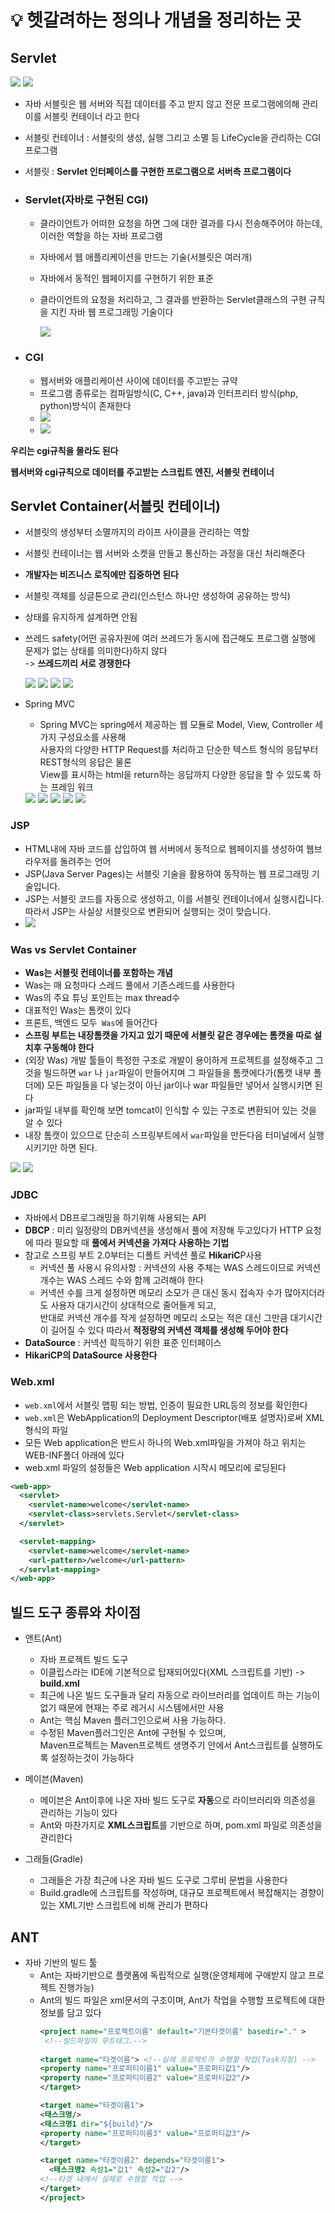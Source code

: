 # 💡 헷갈려하는 정의나 개념을 정리하는 곳


## Servlet

  <img src = "image/3.png">

  <img src = "image/4.png">

  - 자바 서블릿은 웹 서버와 직접 데이터를 주고 받지 않고 전문 프로그램에의해 관리<br> 이를 서블릿 컨테이너 라고 한다
  - 서블릿 컨테이너 : 서블릿의 생성, 실행 그리고 소멸 등 LifeCycle을 관리하는 CGI프로그램
  - 서블릿 : **Servlet 인터페이스를 구현한 프로그램으로 서버측 프로그램이다**

- ### Servlet(자바로 구현된 CGI)
  - 클라이언트가 어떠한 요청을 하면 그에 대한 결과를 다시 전송해주어야 하는데, <br> 이러한 역할을 하는 자바 프로그램
  - 자바에서 웹 애플리케이션을 만드는 기술(서블릿은 여러개)
  - 자바에서 동적인 웹페이지를 구현하기 위한 표준
  - 클라이언트의 요청을 처리하고, 그 결과를 반환하는 Servlet클래스의 구현 규칙을 지킨 자바 웹 프로그래밍 기술이다

    <img src = "image/servlet3.png">

- ### CGI
  - 웹서버와 애플리케이션 사이에 데이터를 주고받는 규약
  - 프로그램 종류로는 컴파일방식(C, C++, java)과 인터프리터 방식(php, python)방식이 존재한다
  - <img src = "image/servlet.png">
  - <img src = "image/servlet2.png">

**우리는 cgi규칙을 몰라도 된다**  

**웹서버와 cgi규칙으로 데이터를 주고받는 스크립트 엔진, 서블릿 컨테이너**

## Servlet Container(서블릿 컨테이너)
  - 서블릿의 생성부터 소멸까지의 라이프 사이클을 관리하는 역할
  - 서블릿 컨테이너는 웹 서버와 소켓을 만들고 통신하는 과정을 대신 처리해준다
  - **개발자는 비즈니스 로직에만 집중하면 된다**
  - 서블릿 객체를 싱글톤으로 관리(인스턴스 하나만 생성하여 공유하는 방식)
  - 상태를 유지하게 설계하면 안됨
  - 쓰레드 safety(어떤 공유자원에 여러 쓰레드가 동시에 접근해도 프로그램 실행에 문제가 없는 상태를 의미한다)하지 않다 <br> -> **쓰레드끼리 서로 경쟁한다**

    <img src = "image/arch.png">

    <img src = "image/dispa.png">

    <img src = "image/handler.jpeg">

    <img src = "image/서블릿.png">

  - Spring MVC
    - Spring MVC는 spring에서 제공하는 웹 모듈로 Model, View, Controller 세가지 구성요소를 사용해 <br> 사용자의 다양한 HTTP Request를 처리하고 단순한 텍스트 형식의 응답부터 REST형식의 응답은 물론 <br> View를 표시하는 html을 return하는 응답까지 다양한 응답을 할 수 있도록 하는 프레임 워크

    <img src = "image/프론트.png">

    <img src = "image/cont.png">

    <img src = "image/vi.png">

    <img src = "image/2.jpeg">

    <img src = "image/1.jpeg">


### JSP
  - HTML내에 자바 코드를 삽입하여 웹 서버에서 동적으로 웹페이지를 생성하여 웹브라우저를 돌려주는 언어
  - JSP(Java Server Pages)는 서블릿 기술을 활용하여 동작하는 웹 프로그래밍 기술입니다.
  - JSP는 서블릿 코드를 자동으로 생성하고, 이를 서블릿 컨테이너에서 실행시킵니다.<br> 따라서 JSP는 사실상 서블릿으로 변환되어 실행되는 것이 맞습니다.
  - <img src = "image/jsp2.png">


### Was vs Servlet Container
  - **Was는 서블릿 컨테이너를 포함하는 개념**
  - Was는 매 요청마다 스레드 풀에서 기존스레드를 사용한다
  - Was의 주요 튜닝 포인트는 max thread수
  - 대표적인 Was는 톰캣이 있다
  - 프론트, 백엔드 모두` Was`에 들어간다
  - **스프링 부트는 내장톰캣을 가지고 있기 때문에 서블릿 같은 경우에는 톰캣을 따로 설치후 구동해야 한다**
  - (외장 Was) 개발 툴들이 특정한 구조로 개발이 용이하게 프로젝트를 설정해주고 그것을 빌드하면 `war` 나 `jar`파일이 만들어지며 그 파일들을 톰캣에다가(톰캣 내부 폴더에) 모든 파일들을 다 넣는것이 아닌 jar이나 war 파일들만 넣어서 실행시키면 된다
  - jar파일 내부를 확인해 보면 tomcat이 인식할 수 있는 구조로 변환되어 있는 것을 알 수 있다
  - 내장 톰캣이 있으므로 단순히 스프링부트에서 `war`파일을 만든다음 터미널에서 실행시키기만 하면 된다.

  <img src = "image/war.png">

  <img src = "image/was.png">



### JDBC
  - 자바에서 DB프로그래밍을 하기위해 사용되는 API
  - **DBCP** : 미리 일정량의 DB커넥션을 생성해서 풀에 저장해 두고있다가 HTTP 요청에 따라 필요할 때 **풀에서 커넥션을 가져다 사용하는 기법**
  - 참고로 스프링 부트 2.0부터는 디폴트 커넥션 풀로 **HikariC**P사용
    - 커넥션 풀 사용시 유의사항 : 커넥션의 사용 주체는 WAS 스레드이므로 커넥션 개수는 WAS 스레드 수와 함께 고려해야 한다
    - 커넥션 수를 크게 설정하면 메모리 소모가 큰 대신 동시 접속자 수가 많아지더라도 사용자 대기시간이 상대적으로 줄어들게 되고, <br>반대로 커넥션 개수를 작게 설정하면 메모리 소모는 적은 대신 그만큼 대기시간이 길어질 수 있다 따라서 **적정량의 커넥션 객체를 생성해 두어야 한다**
  - **DataSource** : 커넥션 흭득하기 위한 표준 인터페이스
  - **HikariCP의 DataSource 사용한다**

    


### Web.xml
  - `web.xml`에서 서블릿 맵핑 되는 방법, 인증이 필요한 URL등의 정보를 확인한다
  - `web.xml`은 WebApplication의 Deployment Descriptor(배포 설명자)로써 XML형식의 파일
  - 모든 Web application은 반드시 하나의 Web.xml파일을 가져야 하고 위치는 WEB-INF폴더 아래에 있다
  - web.xml 파일의 설정들은 Web application 시작시 메모리에 로딩된다
  ``` xml
  <web-app>
    <servlet>
      <servlet-name>welcome</servlet-name>
      <servlet-class>servlets.Servlet</servlet-class>
    </servlet>

    <servlet-mapping>
      <servlet-name>welcome</servlet-name>
      <url-pattern>/welcome</url-pattern>
    </servlet-mapping>
  </web-app>
  ```



## 빌드 도구 종류와 차이점
  - 앤트(Ant)
    - 자바 프로젝트 빌드 도구
    - 이클립스라는 IDE에 기본적으로 탑재되어있다(XML 스크립트를 기반) -> **build.xml**
    - 최근에 나온 빌드 도구들과 달리 자동으로 라이브러리를 업데이트 하는 기능이 <br>없기 때문에 현재는 주로 레거시 시스템에서만 사용
    - Ant는 핵심 Maven 플러그인으로써 사용 가능하다.
    - 수정된 Maven플러그인은 Ant에 구현될 수 있으며, <br>Maven프로젝트는 Maven프로젝트 생명주기 안에서 Ant스크립트를 실행하도록 설정하는것이 가능하다

  - 메이븐(Maven)
    - 메이븐은 Ant이후에 나온 자바 빌드 도구로 **자동**으로 라이브러리와 의존성을 관리하는 기능이 있다
    - Ant와 마찬가지로 **XML스크립트**를 기반으로 하며, pom.xml 파일로 의존성을 관리한다
  
  - 그래들(Gradle)
    - 그래들은 가장 최근에 나온 자바 빌드 도구로 그루비 문법을 사용한다
    - Build.gradle에 스크립트를 작성하며, 대규모 프로젝트에서 복잡해지는 경향이 있는 XML기반 스크립트에 비해 관리가 편하다
## ANT
  - 자바 기반의 빌드 툴
    - Ant는 자바기반으로 플랫폼에 독립적으로 실행(운영체제에 구애받지 않고 프로젝트 진행가능)
    - Ant의 빌드 파일은 xml문서의 구조이며, Ant가 작업을 수행할 프로젝트에 대한 정보를 담고 있다
      ```xml
      <project name="프로젝트이름" default="기본타겟이름" basedir="." > 
       <!--빌드파일의 루트태그.--> 
   
      <target name="타겟이름"> <!--실제 프로젝트가 수행할 작업(Task지정) -->
      <property name="프로퍼티이름1" value="프로퍼티값1"/> 
      <property name="프로퍼티이름2" value="프로퍼티값2"/>
      </target>
    
      <target name="타겟이름1">
      <태스크명/>
      <태스크명1 dir="${build}"/>
      <property name="프로퍼티이름3" value="프로퍼티값3"/>
      </target>
    
      <target name="타겟이름2" depends="타겟이름1">
        <태스크명2 속성1="값1" 속성2="값2"/> 
      <!--타겟 내에서 실제로 수행할 작업 -->
      </target>
      </project>
      ```
